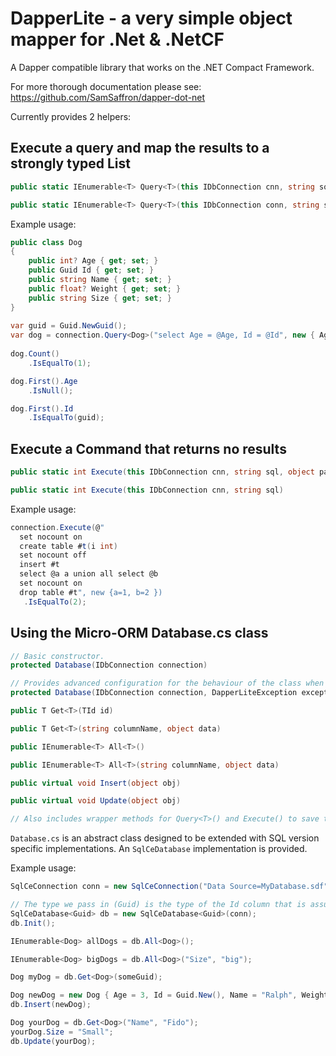 DapperLite - a very simple object mapper for .Net & .NetCF
==========================================================

A Dapper compatible library that works on the .NET Compact Framework.

For more thorough documentation please see: https://github.com/SamSaffron/dapper-dot-net

Currently provides 2 helpers:

Execute a query and map the results to a strongly typed List
------------------------------------------------------------

```csharp
public static IEnumerable<T> Query<T>(this IDbConnection cnn, string sql, object param)

public static IEnumerable<T> Query<T>(this IDbConnection conn, string sql)
```

Example usage:

```csharp
public class Dog
{
    public int? Age { get; set; }
    public Guid Id { get; set; }
    public string Name { get; set; }
    public float? Weight { get; set; }
    public string Size { get; set; }
}            
            
var guid = Guid.NewGuid();
var dog = connection.Query<Dog>("select Age = @Age, Id = @Id", new { Age = (int?)null, Id = guid });
            
dog.Count()
    .IsEqualTo(1);

dog.First().Age
    .IsNull();

dog.First().Id
    .IsEqualTo(guid);
```

Execute a Command that returns no results
-----------------------------------------

```csharp
public static int Execute(this IDbConnection cnn, string sql, object param, IDbTransaction transaction)

public static int Execute(this IDbConnection cnn, string sql)
```

Example usage:

```csharp
connection.Execute(@"
  set nocount on 
  create table #t(i int) 
  set nocount off 
  insert #t 
  select @a a union all select @b 
  set nocount on 
  drop table #t", new {a=1, b=2 })
   .IsEqualTo(2);
```


Using the Micro-ORM Database.cs class
-------------------------------------

```csharp
// Basic constructor.
protected Database(IDbConnection connection)

// Provides advanced configuration for the behaviour of the class when Exceptions are encountered.
protected Database(IDbConnection connection, DapperLiteException exceptionHandler, bool throwExceptions)

public T Get<T>(TId id)

public T Get<T>(string columnName, object data)

public IEnumerable<T> All<T>()

public IEnumerable<T> All<T>(string columnName, object data)

public virtual void Insert(object obj)

public virtual void Update(object obj)

// Also includes wrapper methods for Query<T>() and Execute() to save typing.
```

`Database.cs` is an abstract class designed to be extended with SQL version specific implementations. An `SqlCeDatabase` implementation is provided.

Example usage:

```csharp
SqlCeConnection conn = new SqlCeConnection("Data Source=MyDatabase.sdf");

// The type we pass in (Guid) is the type of the Id column that is assumed to be present in every table.
SqlCeDatabase<Guid> db = new SqlCeDatabase<Guid>(conn);
db.Init();

IEnumerable<Dog> allDogs = db.All<Dog>();

IEnumerable<Dog> bigDogs = db.All<Dog>("Size", "big");

Dog myDog = db.Get<Dog>(someGuid);

Dog newDog = new Dog { Age = 3, Id = Guid.New(), Name = "Ralph", Weight = 12.3, Size = "Small" };
db.Insert(newDog);

Dog yourDog = db.Get<Dog>("Name", "Fido");
yourDog.Size = "Small";
db.Update(yourDog);
```